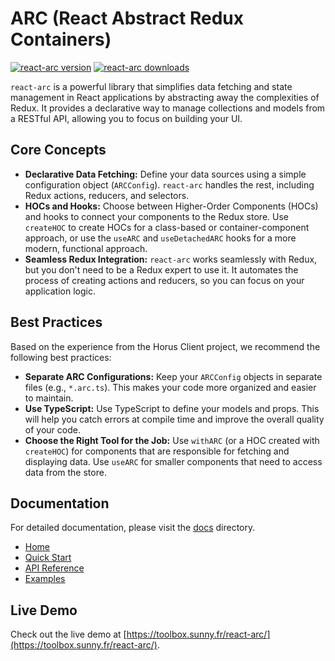# ARC (React Abstract Redux Containers)

[![react-arc version](https://img.shields.io/npm/v/react-arc.svg)](https://www.npmjs.com/package/react-arc) [![react-arc downloads](https://img.shields.io/npm/dm/react-arc.svg)](https://www.npmjs.com/package/react-arc)

`react-arc` is a powerful library that simplifies data fetching and state management in React applications by abstracting away the complexities of Redux. It provides a declarative way to manage collections and models from a RESTful API, allowing you to focus on building your UI.

## Core Concepts

*   **Declarative Data Fetching:** Define your data sources using a simple configuration object (`ARCConfig`). `react-arc` handles the rest, including Redux actions, reducers, and selectors.
*   **HOCs and Hooks:** Choose between Higher-Order Components (HOCs) and hooks to connect your components to the Redux store. Use `createHOC` to create HOCs for a class-based or container-component approach, or use the `useARC` and `useDetachedARC` hooks for a more modern, functional approach.
*   **Seamless Redux Integration:** `react-arc` works seamlessly with Redux, but you don't need to be a Redux expert to use it. It automates the process of creating actions and reducers, so you can focus on your application logic.

## Best Practices

Based on the experience from the Horus Client project, we recommend the following best practices:

*   **Separate ARC Configurations:** Keep your `ARCConfig` objects in separate files (e.g., `*.arc.ts`). This makes your code more organized and easier to maintain.
*   **Use TypeScript:** Use TypeScript to define your models and props. This will help you catch errors at compile time and improve the overall quality of your code.
*   **Choose the Right Tool for the Job:** Use `withARC` (or a HOC created with `createHOC`) for components that are responsible for fetching and displaying data. Use `useARC` for smaller components that need to access data from the store.

## Documentation

For detailed documentation, please visit the [docs](./docs/Home.md) directory.

*   [Home](./docs/Home.md)
*   [Quick Start](./docs/QuickStart.md)
*   [API Reference](./docs/APIReference.md)
*   [Examples](./docs/Examples.md)

## Live Demo

Check out the live demo at [https://toolbox.sunny.fr/react-arc/](https://toolbox.sunny.fr/react-arc/).
